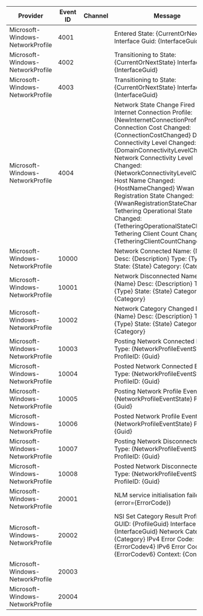 Provider                          |  Event ID  |  Channel  |  Message
----------------------------------|------------|-----------|----------------------------------------------------------------------------------------------------------------------------------------------------------------------------------------------------------------------------------------------------------------------------------------------------------------------------------------------------------------------------------------------------------------------------------------------------------------------------------------------------------------------------------
Microsoft-Windows-NetworkProfile  |  4001      |           |  Entered State: {CurrentOrNextState} Interface Guid: {InterfaceGuid}
Microsoft-Windows-NetworkProfile  |  4002      |           |  Transitioning to State: {CurrentOrNextState} Interface Guid: {InterfaceGuid}
Microsoft-Windows-NetworkProfile  |  4003      |           |  Transitioning to State: {CurrentOrNextState} Interface Guid: {InterfaceGuid}
Microsoft-Windows-NetworkProfile  |  4004      |           |  Network State Change Fired	New Internet Connection Profile: {NewInternetConnectionProfile}	Connection Cost Changed: {ConnectionCostChanged}	Domain Connectivity Level Changed: {DomainConnectivityLevelChanged}	Network Connectivity Level Changed: {NetworkConnectivityLevelChanged}	Host Name Changed: {HostNameChanged}	Wwan Registration State Changed: {WwanRegistrationStateChanged}	Tethering Operational State Changed: {TetheringOperationalStateChanged}	Tethering Client Count Changed: {TetheringClientCountChanged}
Microsoft-Windows-NetworkProfile  |  10000     |           |  Network Connected	Name: {Name}	Desc: {Description}	Type: {Type}	State: {State}	Category: {Category}
Microsoft-Windows-NetworkProfile  |  10001     |           |  Network Disconnected	Name: {Name}	Desc: {Description}	Type: {Type}	State: {State}	Category: {Category}
Microsoft-Windows-NetworkProfile  |  10002     |           |  Network Category Changed	Name: {Name}	Desc: {Description}	Type: {Type}	State: {State}	Category: {Category}
Microsoft-Windows-NetworkProfile  |  10003     |           |  Posting Network Connected Event Type: {NetworkProfileEventState}	ProfileID: {Guid}
Microsoft-Windows-NetworkProfile  |  10004     |           |  Posted Network Connected Event Type: {NetworkProfileEventState}	ProfileID: {Guid}
Microsoft-Windows-NetworkProfile  |  10005     |           |  Posting Network Profile Event Type: {NetworkProfileEventState}	ProfileID: {Guid}
Microsoft-Windows-NetworkProfile  |  10006     |           |  Posted Network Profile Event Type: {NetworkProfileEventState}	ProfileID: {Guid}
Microsoft-Windows-NetworkProfile  |  10007     |           |  Posting Network Disconnected Event Type: {NetworkProfileEventState}	ProfileID: {Guid}
Microsoft-Windows-NetworkProfile  |  10008     |           |  Posted Network Disconnected Event Type: {NetworkProfileEventState}	ProfileID: {Guid}
Microsoft-Windows-NetworkProfile  |  20001     |           |  NLM service initialisation failed (error={ErrorCode})
Microsoft-Windows-NetworkProfile  |  20002     |           |  NSI Set Category Result	Profile GUID: {ProfileGuid}	Interface GUID: {InterfaceGuid}	Network Category: {Category}	IPv4 Error Code: {ErrorCodev4}	IPv6 Error Code: {ErrorCodev6}	Context: {Context}
Microsoft-Windows-NetworkProfile  |  20003     |           |
Microsoft-Windows-NetworkProfile  |  20004     |           |